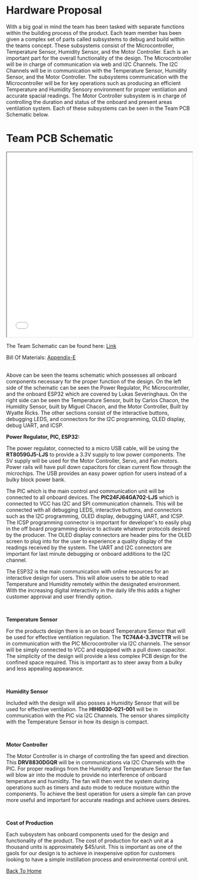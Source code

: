 # Hardware Proposal

With a big goal in mind the team has been tasked with separate functions within the building process of the product. Each team member has been given a complex set of parts called subsystems to debug and build within the teams concept. These subsystems consist of the Microcontroller, Temperature Sensor, Humidity Sensor, and the Motor Controller. Each is an important part for the overall functionality of the design. The Microcontroller will be in charge of communication via web and I2C Channels. The I2C Channels will be in communication with the Temperature Sensor, Humidity Sensor, and the Motor Controller. The subsystems communication with the Microcontroller will be for key operations such as producing an efficient Temperature and Humidity Sensory environment for proper ventilation and accurate spacial readings. The Motor Controller subsystem is in charge of controlling the duration and status of the onboard and present areas ventilation system. Each of these subsystems can be seen in the Team PCB Schematic below. 


  <body>
    <h1>Team PCB Schematic</h1>
    <iframe src="media/314_team_schematic.pdf" width="100%" height="500px">
    </iframe>
  </body>

The Team Schematic can be found here: [Link](media/314_team_schematic.pdf)
<br>

Bill Of Materials: [Appendix-E](appendix-e-billofmaterials)

<br> 
Above can be seen the teams schematic which possesses all onboard components necessary for the proper function of the design. On the left side of the schematic can be seen the Power Regulator, Pic Microcontroller, and the onboard ESP32 which are covered by Lukas Severinghaus. On the right side can be seen the Temperature Sensor, built by Carlos Chacon, the Humidity Sensor, built by Miguel Chacon, and the Motor Controller, Built by Wyatte Ricks. The other sections consist of the interactive buttons, debugging LEDS, and connectors for the I2C programming, OLED display, debug UART, and ICSP. 

<br>

**Power Regulator, PIC, ESP32:**

The power regulator, connected to a micro USB cable, will be using the 
**RT8059GJ5-LJS** to provide a 3.3V supply to low power components. The 5V supply will be used for the Motor Controller, Servo, and Fan motors. Power rails will have pull down capacitors for clean current flow through the microchips. The USB provides an easy power option for users instead of a bulky block power bank.  

The PIC which is the main control and communication unit will be connected to all onboard devices. The **PIC24FJ64GA702-LJS** which is connected to VCC has I2C and SPI communication channels. This will be connected with all debugging LEDS, interactive buttons, and connectors such as the I2C programming, OLED display, debugging UART, and ICSP. The ICSP programming connector is important for developer's to easily plug in the off board programming device to activate whatever protocols desired by the producer. The OLED display connectors are header pins for the OLED screen to plug into for the user to experience a quality display of the readings received by the system. The UART and I2C connectors are important for last minute debugging or onboard additions to the I2C channel.

The ESP32 is the main communication with online resources for an interactive design for users. This will allow users to be able to read Temperature and Humidity remotely within the designated environment. With the increasing digital interactivity in the daily life this adds a higher customer approval and user friendly option.

<br>

**Temperature Sensor**

For the products design there is an on board Temperature Sensor that will be used for effective ventilation regulation. The **TC74A4-3.3VCTTR** will be in communication with the PIC Microcontroller via I2C channels. The sensor will be simply connected to VCC and equipped with a pull down capacitor. The simplicity of the design will provide a less complex PCB design for the confined space required. This is important as to steer away from a bulky and less appealing appearance. 

<br>

**Humidity Sensor**

Included with the design will also posses a Humidity Sensor that will be used for effective ventilation. The **HIH6030-021-001** will be in communication with the PIC via I2C Channels. The sensor shares simplicity with the Temperature Sensor in how its design is compact. 

<br>

**Motor Controller**

The Motor Controller is in charge of controlling the fan speed and direction. This **DRV8830DGQR** will be in communications via I2C Channels with the PIC. For proper readings from the Humidity and Temperature Sensor the fan will blow air into the module to provide no interference of onboard temperature and humidity. The fan will then vent the system during operations such as timers and auto mode to reduce moisture within the components. To achieve the best operation for users a simple fan can prove more useful and important for accurate readings and achieve users desires.

<br>

**Cost of Production**

Each subsystem has onboard components used for the design and functionality of the product. The cost of production for each unit at a thousand units is approximately $45/unit. This is important as one of the gaols for our design is to achieve in inexpensive option for customers looking to have a simple instillation process and environmental control unit.

 [Back To Home](index)